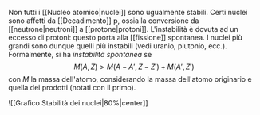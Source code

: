 Non tutti i [[Nucleo atomico|nuclei]] sono ugualmente stabili. Certi nuclei sono affetti da [[Decadimento]] p, ossia la conversione da [[neutrone|neutroni]] a [[protone|protoni]]. L'instabilità è dovuta ad un eccesso di protoni: questo porta alla [[fissione]] spontanea. I nuclei più grandi sono dunque quelli più instabili (vedi uranio, plutonio, ecc.). Formalmente, si ha *instabilità spontanea* se
$$M(A,Z)>M(A-A',Z-Z')+M(A',Z')$$
con $M$ la massa dell'atomo, considerando la massa dell'atomo originario e quella dei prodotti (notati con il primo).

![[Grafico Stabilità dei nuclei|80%|center]]
